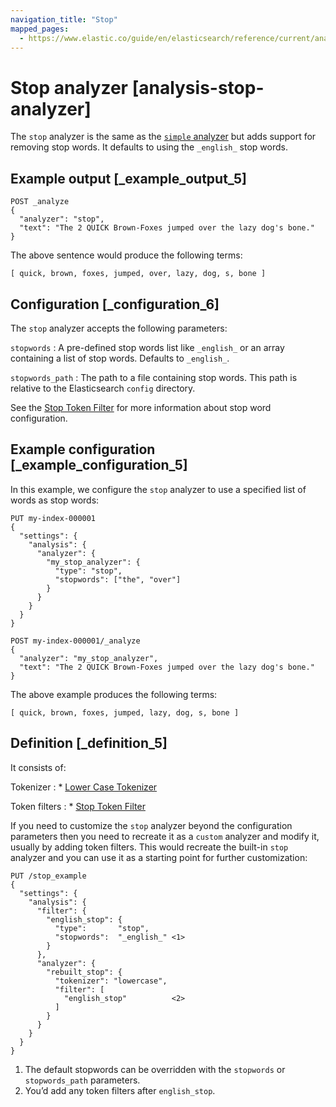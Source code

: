```yaml
---
navigation_title: "Stop"
mapped_pages:
  - https://www.elastic.co/guide/en/elasticsearch/reference/current/analysis-stop-analyzer.html
---
```


# Stop analyzer [analysis-stop-analyzer]


The `stop` analyzer is the same as the [`simple` analyzer](/reference/text-analysis/analysis-simple-analyzer.md) but adds support for removing stop words. It defaults to using the `_english_` stop words.


## Example output [_example_output_5]

```console
POST _analyze
{
  "analyzer": "stop",
  "text": "The 2 QUICK Brown-Foxes jumped over the lazy dog's bone."
}
```

The above sentence would produce the following terms:

```text
[ quick, brown, foxes, jumped, over, lazy, dog, s, bone ]
```


## Configuration [_configuration_6]

The `stop` analyzer accepts the following parameters:

`stopwords`
:   A pre-defined stop words list like `_english_` or an array containing a list of stop words. Defaults to `_english_`.

`stopwords_path`
:   The path to a file containing stop words. This path is relative to the Elasticsearch `config` directory.

See the [Stop Token Filter](/reference/text-analysis/analysis-stop-tokenfilter.md) for more information about stop word configuration.


## Example configuration [_example_configuration_5]

In this example, we configure the `stop` analyzer to use a specified list of words as stop words:

```console
PUT my-index-000001
{
  "settings": {
    "analysis": {
      "analyzer": {
        "my_stop_analyzer": {
          "type": "stop",
          "stopwords": ["the", "over"]
        }
      }
    }
  }
}

POST my-index-000001/_analyze
{
  "analyzer": "my_stop_analyzer",
  "text": "The 2 QUICK Brown-Foxes jumped over the lazy dog's bone."
}
```

The above example produces the following terms:

```text
[ quick, brown, foxes, jumped, lazy, dog, s, bone ]
```


## Definition [_definition_5]

It consists of:

Tokenizer
:   * [Lower Case Tokenizer](/reference/text-analysis/analysis-lowercase-tokenizer.md)


Token filters
:   * [Stop Token Filter](/reference/text-analysis/analysis-stop-tokenfilter.md)


If you need to customize the `stop` analyzer beyond the configuration parameters then you need to recreate it as a `custom` analyzer and modify it, usually by adding token filters. This would recreate the built-in `stop` analyzer and you can use it as a starting point for further customization:

```console
PUT /stop_example
{
  "settings": {
    "analysis": {
      "filter": {
        "english_stop": {
          "type":       "stop",
          "stopwords":  "_english_" <1>
        }
      },
      "analyzer": {
        "rebuilt_stop": {
          "tokenizer": "lowercase",
          "filter": [
            "english_stop"          <2>
          ]
        }
      }
    }
  }
}
```

1. The default stopwords can be overridden with the `stopwords` or `stopwords_path` parameters.
2. You’d add any token filters after `english_stop`.


